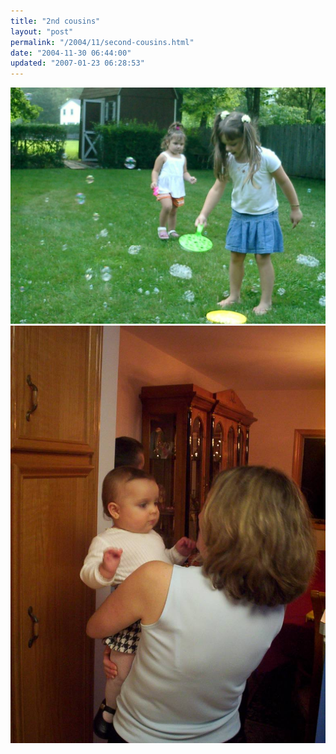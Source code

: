 ```yaml
---
title: "2nd cousins"
layout: "post"
permalink: "/2004/11/second-cousins.html"
date: "2004-11-30 06:44:00"
updated: "2007-01-23 06:28:53"
---
```


<img src='/images/posts/CIMG0381.jpg'>
<img src="/images/posts/100_7048.jpg">
